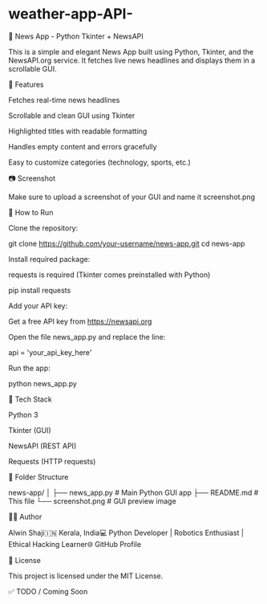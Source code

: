 # weather-app-API-
📰 News App - Python Tkinter + NewsAPI

This is a simple and elegant News App built using Python, Tkinter, and the NewsAPI.org service. It fetches live news headlines and displays them in a scrollable GUI.

🔧 Features

Fetches real-time news headlines

Scrollable and clean GUI using Tkinter

Highlighted titles with readable formatting

Handles empty content and errors gracefully

Easy to customize categories (technology, sports, etc.)

📷 Screenshot

Make sure to upload a screenshot of your GUI and name it screenshot.png

🚀 How to Run

Clone the repository:

git clone https://github.com/your-username/news-app.git
cd news-app

Install required package:

requests is required (Tkinter comes preinstalled with Python)

pip install requests

Add your API key:

Get a free API key from https://newsapi.org

Open the file news_app.py and replace the line:

api = 'your_api_key_here'

Run the app:

python news_app.py

🧠 Tech Stack

Python 3

Tkinter (GUI)

NewsAPI (REST API)

Requests (HTTP requests)

📂 Folder Structure

news-app/
│
├── news_app.py          # Main Python GUI app
├── README.md            # This file
└── screenshot.png       # GUI preview image

🧕‍♂️ Author

Alwin Shaji🇮🇳 Kerala, India💻 Python Developer | Robotics Enthusiast | Ethical Hacking Learner🌐 GitHub Profile

📜 License

This project is licensed under the MIT License.

✅ TODO / Coming Soon

